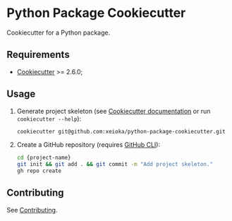 # Python Package Cookiecutter

Cookiecutter for a Python package.

## Requirements

- [Cookiecutter](https://www.cookiecutter.io) >= 2.6.0;

## Usage

1. Generate project skeleton (see [Cookiecutter documentation](https://cookiecutter.readthedocs.io/en/stable/usage.html) or run `cookiecutter --help`):

    ```sh
    cookiecutter git@github.com:xeioka/python-package-cookiecutter.git
    ```

2. Create a GitHub repository (requires [GitHub CLI](https://cli.github.com)):

    ```sh
    cd {project-name}
    git init && git add . && git commit -m "Add project skeleton."
    gh repo create
    ```

## Contributing

See [Contributing](/docs/contributing.md).

